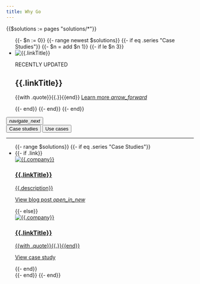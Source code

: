 ```yaml
---
title: Why Go
---
```


{{$solutions := pages "solutions/*"}}
<section class="Solutions-headline">
  <div class="GoCarousel" id="SolutionsHeroCarousel-carousel">
    <div class="GoCarousel-controlsContainer">
      <div class="GoCarousel-wrapper SolutionsHeroCarousel-wrapper">
        <ul class="js-solutionsHeroCarouselSlides SolutionsHeroCarousel-slides">
          {{- $n := 0}}
          {{- range newest $solutions}}
            {{- if eq .series "Case Studies"}}
              {{- $n = add $n 1}}
              {{- if le $n 3}}
              <li class="SolutionsHeroCarousel-slide">
                <div class="Solutions-headlineImg">
                  <img
                    src="/images/{{.carouselImgSrc}}"
                    alt="{{.linkTitle}}"
                  />
                </div>
                <div class="Solutions-headlineText">
                  <p class="Solutions-headlineNotification">RECENTLY UPDATED</p>
                  <h2>
                    {{.linkTitle}}
                  </h2>
                  <p class="Solutions-headlineBody">
                    {{with .quote}}{{.}}{{end}}
                    <a href="{{.Path}}"
                      >Learn more
                      <i class="material-icons Solutions-forwardArrowIcon"
                        >arrow_forward</i
                      >
                    </a>
                  </p>
                </div>
              </li>
              {{- end}}
            {{- end}}
          {{- end}}
        </ul>
      </div>
      <button
        class="js-solutionsHeroCarouselPrev GoCarousel-controlPrev GoCarousel-controlPrev-solutionsHero"
        hidden
      >
        <i class="GoCarousel-icon material-icons">navigate_before</i>
      </button>
      <button
        class="js-solutionsHeroCarouselNext GoCarousel-controlNext GoCarousel-controlNext-solutionsHero"
      >
        <i class="GoCarousel-icon material-icons">navigate_next</i>
      </button>
    </div>
  </div>
</section>
<section class="Solutions-useCases">
  <div class="Container">
    <div class="SolutionsTabs-tabList js-solutionsTabs" role="tablist">
      <button
        role="tab"
        aria-selected="true"
        class="SolutionsTabs-tab"
        id="btn-companies"
        aria-controls="tab-companies"
      >
        Case studies
      </button>
      <button
        role="tab"
        aria-selected="false"
        class="SolutionsTabs-tab"
        id="btn-tech"
        aria-controls="tab-tech"
      >
        Use cases
      </button>
      <hr />
    </div>
    <ul
      class="js-solutionsList Solutions-cardList"
      aria-expanded="true"
      aria-labelledby="btn-companies"
      id="tab-companies"
      role="tabpanel"
      tabindex="0"
    >
      {{- range $solutions}}
      {{- if eq .series "Case Studies"}}
      <li class="Solutions-card">
        {{- if .link}}
        <a
          href="{{.link}}"
          target="_blank"
          rel="noopener"
          class="Solutions-useCaseLink"
        >
          <div
            class="Solutions-useCaseLogo Solutions-useCaseLogo--{{.company}}"
          >
            <img
              loading="lazy"
              alt="{{.company}}"
              src="/images/logos/{{.logoSrc}}"
            />
          </div>
          <div class="Solutions-useCaseBody">
            <h3 class="Solutions-useCaseTitle">{{.linkTitle}}</h3>
            <p class="Solutions-useCaseDescription">
              {{.description}}
            </p>
          </div>
          <p class="Solutions-useCaseAction">
            View blog post
            <i class="material-icons Solutions-forwardArrowIcon">open_in_new</i>
          </p>
        </a>
        {{- else}}
        <a href="{{.Path}}" class="Solutions-useCaseLink">
          <div class="Solutions-useCaseLogo">
            <img
              loading="lazy"
              alt="{{.company}}"
              src="/images/logos/{{.logoSrc}}"
            />
          </div>
          <div class="Solutions-useCaseBody">
            <h3 class="Solutions-useCaseTitle">{{.linkTitle}}</h3>
            <p class="Solutions-useCaseDescription">
              {{with .quote}}{{.}}{{end}}
            </p>
          </div>
          <p class="Solutions-useCaseAction">View case study</p>
        </a>
        {{- end}}
      </li>
      {{- end}}
      {{- end}}
    </ul>
    <ul
      class="js-solutionsList Solutions-cardList"
      aria-expanded="false"
      aria-labelledby="btn-tech"
      id="tab-tech"
      role="tabpanel"
      tabindex="0"
      hidden
    >
      {{- range newest $solutions}}{{if eq .series "Use Cases"}}
      <li class="Solutions-card">
        <a href="{{.Path}}" class="Solutions-useCaseLink">
          <div class="Solutions-useCaseLogo">
            {{- $icon := .icon}}
            {{- if $icon}}
            <img
              loading="lazy"
              alt="{{$icon.alt}}"
              src="{{.Dir}}/{{$icon.file}}"
            />
            {{- end}}
          </div>
          <div class="Solutions-useCaseBody">
            <h3 class="Solutions-useCaseTitle">{{.linkTitle}}</h3>
            <p class="Solutions-useCaseDescription">
              {{.description}}
            </p>
          </div>
          <p class="Solutions-useCaseAction">
            Learn More
          </p>
        </a>
      </li>
      {{- end}}
      {{- end}}
    </ul>
  </div>
</section>

